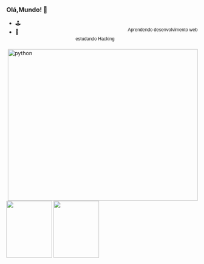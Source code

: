 ### Olá,Mundo! 🚀

- 🕹️ <div style=" float: right; padding: 20px 0 20px 35px; font-family:Verdana, Geneva, sans-serif; font-size:12px;">
    <div class="Upload">Aprendendo desenvolvimento web</div></div>
- 🌱 <div style=" float: right; padding: 20px 0 20px 35px; font-family:Verdana, Geneva, sans-serif; font-size:12px;">
    <div class="Upload">estudando Hacking</div></div>



















            
            
<img height = "400" width="500" align="right" alt="python" src="https://user-images.githubusercontent.com/107145843/175752373-a43b05a3-86a7-4e09-af5c-78f3659ee898.gif">
<img align = "bottom" height="150" width="120" src="https://cdn.jsdelivr.net/gh/devicons/devicon/icons/python/python-original.svg" /> <img  align="bottom"height="150" width="120" src="https://cdn.jsdelivr.net/gh/devicons/devicon/icons/c/c-original.svg" />
       
        


          
